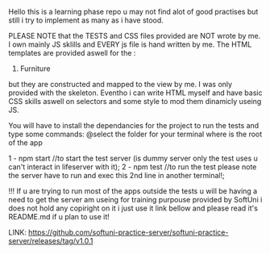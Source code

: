 Hello this is a learning phase repo u may not find alot of good practises but still i try to implement as many as i have stood.

PLEASE NOTE that the TESTS and CSS files provided are NOT wrote by me. I own mainly JS sklills and EVERY js file is hand written by me.
The HTML templates are provided aswell for the :

01. Furniture

   but they are constructed and mapped to the view by me. I was only provided with the skeleton. Eventho i can write HTML myself and have basic CSS skills aswell on selectors and some style to mod them dinamicly useing JS. 

You will have to install the dependancies for the project to run the tests and type some commands:
@select the folder for your terminal where is the root of the app

1 - npm start //to start the test server (is dummy server only the test uses u can't interact in lifeserver with it);
2 - npm test //to run the test please note the server have to run and exec this 2nd line in another terminal!;



!!! If u are trying to run most of the apps outside the tests u will be having a need to get the server am useing for training purpouse provided by SoftUni i does not hold any copiright on it i just use it link bellow and please read it's README.md if u plan to use it!

LINK: https://github.com/softuni-practice-server/softuni-practice-server/releases/tag/v1.0.1
